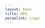 ```yaml
---
layout: base
title: RPG
permalink: /rpg/
---
```


<canvas id='gameCanvas'></canvas>

<script type="module">
    import GameControl from '{{site.baseurl}}/assets/js/rpg/GameControl.js';

    // Background data
    const image_src = "{{site.baseurl}}/images/rpg/coral_reef.jpg";
    const image_data = {
        pixels: {height: 580, width: 1038}
    };
    const image = {src: image_src, data: image_data};

    // Turtle sprite data
    const turtle_src = "{{site.baseurl}}/images/rpg/turtle.png";
    const fish_src = "{{site.baseurl}}/images/rpg/fishies.png"
    const turtle_data = {
        SCALE_FACTOR: 10,
        STEP_FACTOR: 1000,
        ANIMATION_RATE: 100,
        pixels: {height: 280, width: 256},
        orientation: {rows: 4, columns: 3 },
        down: {row: 0, start: 0, columns: 3 },
        left: {row: 1, start: 0, columns: 3 },
        right: {row: 2, start: 0, columns: 3 },
        up: {row: 3, start: 0, columns: 3 },
    };
    const fish_data = {
        SCALE_FACTOR: 10,
        STEP_FACTOR: 1000,
        ANIMATION_RATE: 100,
        pixels: {height: 280, width: 256},
        orientation: {rows: 4, columns: 3 },
        down: {row: 0, start: 0, columns: 3 },
        left: {row: 1, start: 0, columns: 3 },
        right: {row: 2, start: 0, columns: 3 },
        up: {row: 3, start: 0, columns: 3 },
    };
    const sprite = {src: turtle_src, data: turtle_data};
    const sprite2 = {src: fish_src, data: fish_data};

    // Seaweed sprite data
    const seaweed_src = "{{site.baseurl}}/images/rpg/Seaweed.png";
    const seaweed_data = {
        SCALE_FACTOR: 10,    
        pixels: { height: 66, width: 59 },
    };
    const seaweed = { src: seaweed_src, data: seaweed_data };


    // Assets for game
    const assets = { image: image, sprite: sprite, sprite2: sprite2, seaweed: seaweed};

    // Start game engine
    GameControl.start(assets);
</script>
